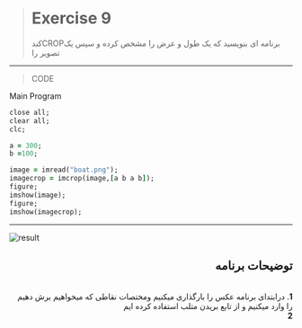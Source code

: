 > # Exercise 9
> کندCROPبرنامه ای بنویسید که یک طول و عرض را مشخص کرده و سپس یک تصویر را
***
>CODE

Main Program
```ruby
close all;
clear all;
clc;

a = 300;
b =100;

image = imread("boat.png");
imagecrop = imcrop(image,[a b a b]);
figure;
imshow(image);
figure;
imshow(imagecrop);


```
****
![result](https://user-images.githubusercontent.com/79658260/115452340-8d255d00-a233-11eb-93f7-7a382dd89e16.png)


<div dir="rtl">
<h2>توضیحات برنامه</h2> <br />
 <b>1</b>.  درابتدای برنامه عکس را بارگذاری میکنیم ومختصات نقاطی که میخواهیم برش دهیم را وارد میکنیم و از تابع بریدن متلب استفاده کرده ایم<br />
 <b>2</b>
</div>

